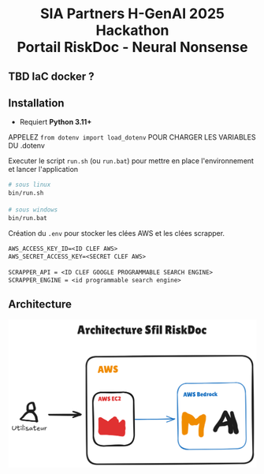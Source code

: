 <div align="center">
    <h1>
        SIA Partners H-GenAI 2025 Hackathon<br/>
        Portail RiskDoc - Neural Nonsense
    </h1>
</div>

## TBD IaC docker ?

## Installation

- Requiert **Python 3.11+**


APPELEZ `from dotenv import load_dotenv` POUR CHARGER LES VARIABLES DU .dotenv

Executer le script `run.sh` (ou `run.bat`) pour mettre en place l'environnement et lancer l'application

```bash
# sous linux
bin/run.sh

# sous windows
bin/run.bat
```

Création du `.env` pour stocker les clées AWS et les clées scrapper.

```dotenv
AWS_ACCESS_KEY_ID=<ID CLEF AWS>
AWS_SECRET_ACCESS_KEY=<SECRET CLEF AWS>

SCRAPPER_API = <ID CLEF GOOGLE PROGRAMMABLE SEARCH ENGINE>
SCRAPPER_ENGINE = <id programmable search engine>
```

## Architecture
![a](archi.png)


